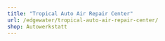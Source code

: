 ```yaml
---
title: "Tropical Auto Air Repair Center"
url: /edgewater/tropical-auto-air-repair-center/
shop: Autowerkstatt
---
```

